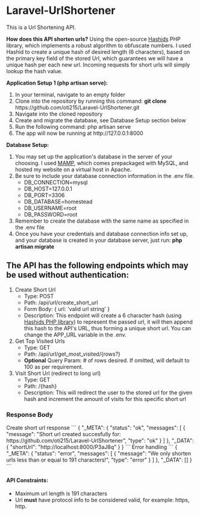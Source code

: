 # Laravel-UrlShortener

This is a Url Shortening API.

<strong>How does this API shorten urls?</strong>
Using the open-source <a href="https://hashids.org/php/">Hashids</a> PHP library, which implements a robust algorithm to obfuscate numbers. I used Hashid to create a unique hash of desired length (6 characters), based on the primary key field of the stored Url, which guarantees we will have a unique hash per each new url. Incoming requests for short urls will simply lookup the hash value. 

<strong>Application Setup 1 (php artisan serve):</strong><br>
<ol>
    <li>In your terminal, navigate to an empty folder</li>
    <li>Clone into the repository by running this command: <strong>git clone</strong> https://github.com/oti215/Laravel-UrlShortener.git</li>
    <li>Navigate into the cloned repository</li>
    <li>Create and migrate the database, see Database Setup section below</li>
    <li>Run the following command: php artisan serve</li>
    <li>The app will now be running at http://127.0.0.1:8000</li>
</ol>

<strong>Database Setup:</strong>
<ol>
    <li>You may set up the application's database in the server of your choosing. I used <a href="https://www.mamp.info/en/">MAMP</a>, which comes prepackaged with MySQL, and hosted my website on a virtual host in Apache.</li>
    <li>
        Be sure to include your database connection information in the .env file.
        <ul>
            <li>DB_CONNECTION=mysql</li>
            <li>DB_HOST=127.0.0.1</li>
            <li>DB_PORT=3306</li>
            <li>DB_DATABASE=homestead</li>
            <li>DB_USERNAME=root</li>
            <li>DB_PASSWORD=root</li>
        </ul>
    </li>
    <li>Remember to create the database with the same name as specified in the .env file</li>
    <li>Once you have your credentials and database connection info set up, and your database is created in your database server, just run: <strong>php artisan migrate</strong></li>
</ol>

<h2>The API has the following endpoints which may be used without authentication:</h2>
<ol>
    <li>
        Create Short Url
        <ul>
            <li>Type: POST</li>
            <li>Path: /api/url/create_short_url </li>
            <li>Form Body: { url: 'valid url string' } </li>
            <li>Description: This endpoint will create a 6 character hash (using <a href="https://hashids.org/php/">Hashids PHP library</a>) to represent the passed url, it will then append this hash to the API's URL, thus forming a unique short url. You can change the APP_URL variable in the .env.</li>
        </ul>
    </li>
    <li>
        Get Top Visited Urls
        <ul>
            <li>Type: GET</li>
            <li>Path: /api/url/get_most_visited/{rows?} </li>
            <li><strong>Optional</strong> Query Param: # of rows desired. If omitted, will default to 100 as per requirement.</li>
        </ul>
    </li> 
    <li>
        Visit Short Url (redirect to long url)
        <ul>
            <li>Type: GET</li>
            <li>Path: /{hash} </li>
            <li>Description: This will redirect the user to the stored url for the given hash and increment the amount of visits for this specific short url</li>
        </ul>
    </li>
</ol>

<h3>Response Body</h3>
Create short url response
```
{
    "_META": {
        "status": "ok",
        "messages": [
            {
                "message": "Short url created succesfully for: https://github.com/oti215/Laravel-UrlShortener",
                "type": "ok"
            }
        ]
    },
    "_DATA": {
        "shortUrl": "http://localhost:8000/P3aJ8q"
    }
}
```
Error handling
```
{
    "_META": {
        "status": "error",
        "messages": [
            {
                "message": "We only shorten urls less than or equal to 191 characters!",
                "type": "error"
            }
        ]
    },
    "_DATA": []
}
```
<h4>API Constraints:</h4>
<ul>
    <li>Maximum url length is 191 characters</li>
    <li>Url <strong>must</strong> have protocol info to be considered valid, for example: https, http.</li>
</ul>
